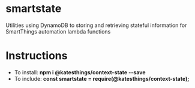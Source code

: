 # smartstate

Utilities using DynamoDB to storing and retrieving stateful information
for SmartThings automation lambda functions

# Instructions

- To install: **npm i @katesthings/context-state --save**
- To include: **const smartstate = require(@katesthings/context-state);**
